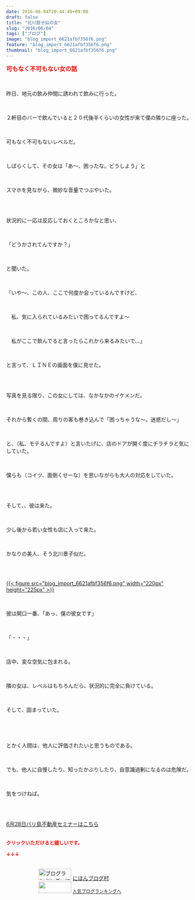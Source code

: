```yaml
---
date: 2016-06-04T20:44:49+09:00
draft: false
title: "北川景子似の女"
slug: "2016/06/04"
tags: ["ブログ"]
image: "blog_import_6621afbf356f6.png"
feature: "blog_import_6621afbf356f6.png"
thumbnail: "blog_import_6621afbf356f6.png"
---
```

<p><font color="#ff0000" size="3"><strong>可もなく不可もない女の話</strong></font></p><br/><p>昨日、地元の飲み仲間に誘われて飲みに行った。</p><br/><p>２軒目のバーで飲んでいると２０代後半くらいの女性が来て僕の隣りに座った。</p><br/><p>可もなく不可もないレベルだ。</p><br/><p>しばらくして、その女は「あ～、困ったな。どうしよう」と</p><br/><p>スマホを見ながら、微妙な音量でつぶやいた。</p><br/><br/><p>状況的に一応は反応しておくところかなと思い、</p><br/><p>「どうかされてんですか？」</p><br/><p>と聞いた。</p><br/><p>「いや～、この人、ここで何度か会っているんですけど、</p><br/><p>　私、気に入られているみたいで困ってるんですよ～</p><br/><p>　私がここで飲んでると言ったらこれから来るみたいで、、」</p><br/><p>と言って、ＬＩＮＥの画面を僕に見せた。</p><br/><br/><p>写真を見る限り、この女にしては、なかなかのイケメンだ。</p><br/><p>それから暫くの間、周りの客も巻き込んで「困っちゃうな～。迷惑だし～」</p><br/><p>と、（私、モテるんですよ）と言いたげに、店のドアが開く度にチラチラと気にしていた。</p><br/><p>僕らも（コイツ、面倒くせーな）を思いながらも大人の対応をしていた。</p><br/><br/><p>そして、、彼は来た。</p><br/><p>少し後から若い女性も店に入って来た。</p><br/><p>かなりの美人、そう北川景子似だ。</p><br/><p><br/><a href="blog_import_6621afc0c5ed5.png">{{< figure src="blog_import_6621afbf356f6.png" width="220px" height="225px" >}}</a> <br/></p><br/><p>彼は開口一番、「あっ、僕の彼女です」</p><br/><p>「・・・」</p><br/><p>店中、変な空気に包まれる。</p><br/><p>隣の女は、レベルはもちろんだら、状況的に完全に負けている。</p><br/><p>そして、固まっていた。</p><br/><p><br/></p><p>とかく人間は、他人に評価されたいと思うものである。</p><br/><p>でも、他人に自慢したり、知ったかぶりしたり、自意識過剰になるのは危険だ。</p><br/><p>気をつけねば。</p><br/><br/><p><a href="iin.co.jp" target="_blank">6月28日バリ島不動産セミナーはこちら</a><br/><br/></p><p><font color="#ff0000" size="2"><strong>クリックいただけると嬉しいです。<br/></strong></font></p><p><font color="#ff0000" size="2"><strong>↓↓↓</strong></font></p><p><br/><a href="ranking.html" target="_blank"><img border="0" alt="ブログランキング・にほんブログ村へ" src="data:image/svg+xml;charset=utf-8,%3Csvg%20xmlns%3D%22http%3A%2F%2Fwww.w3.org%2F2000%2Fsvg%22%20title%3D%22Placeholder%20for%20Images%22%20role%3D%22presentation%22%20viewBox%3D%220%200%2088%2031%22%20%2F%3E" width="88" height="31" data-src="https://img-proxy.blog-video.jp/images?url=http%3A%2F%2Fwww.blogmura.com%2Fimg%2Fwww88_31.gif" style="aspect-ratio: auto 88 / 31;"/><noscript><img border="0" alt="ブログランキング・にほんブログ村へ" src="https://img-proxy.blog-video.jp/images?url=http%3A%2F%2Fwww.blogmura.com%2Fimg%2Fwww88_31.gif" width="88" height="31"></noscript></a> <a href="ranking.html" target="_blank">にほんブログ村</a> <br/><a title="人気ブログランキングへ" href="link.php?1804582"><img border="0" src="data:image/svg+xml;charset=utf-8,%3Csvg%20xmlns%3D%22http%3A%2F%2Fwww.w3.org%2F2000%2Fsvg%22%20title%3D%22Placeholder%20for%20Images%22%20role%3D%22presentation%22%20viewBox%3D%220%200%2088%2031%22%20%2F%3E" width="88" height="31" data-src="https://blog.with2.net/img/banner/banner_22.gif" style="aspect-ratio: auto 88 / 31;"/><noscript><img border="0" src="https://blog.with2.net/img/banner/banner_22.gif" width="88" height="31"></noscript></a> <a style="FONT-SIZE: 12px" href="link.php?1804582">人気ブログランキングへ</a> </p>

